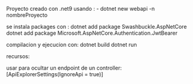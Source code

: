Proyecto creado con .net9 usando :
    - dotnet new webapi -n nombreProyecto

se instala packages con :
    dotnet add package Swashbuckle.AspNetCore
    dotnet add package Microsoft.AspNetCore.Authentication.JwtBearer


compilacion y ejecucion con:
    dotnet build
    dotnet run



recursos:

usar para ocultar un endpoint de un controller:
    [ApiExplorerSettings(IgnoreApi = true)]